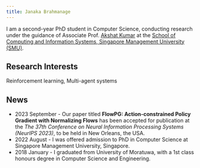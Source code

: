 ```yaml
---
title: Janaka Brahmanage
---
```

I am a second-year PhD student in Computer Science, conducting research under the guidance of Associate Prof. [Akshat Kumar](http://www.mysmu.edu/faculty/akshatkumar) at the [School of Computing and Information Systems, Singapore Management University (SMU)](https://scis.smu.edu.sg).

## Research Interests
Reinforcement learning, Multi-agent systems

## News
- 2023 September - Our paper titled **FlowPG: Action-constrained Policy Gradient with Normalizing Flows** has been accepted for publication at the _The 37th Conference on Neural Information Processing Systems (NeurIPS 2023)_, to be held in New Orleans, the USA.
- 2022 August - I was offered admission to PhD in Computer Science at Singapore Management University, Singapore.
- 2018 January - I graduated from University of Moratuwa, with a 1st class honours degree in Computer Science and Engineering.